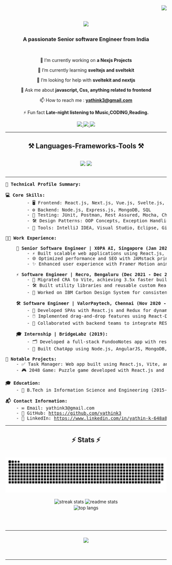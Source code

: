 <img align="right" src="https://visitor-badge.laobi.icu/badge?page_id=salesp07.salesp07" />

<h1 align="center">
    <img src="https://readme-typing-svg.herokuapp.com/?font=Righteous&size=35&center=true&vCenter=true&width=500&height=70&duration=4000&lines=Hi+There!+👋;+I'm+Yathin!;" />
</h1>

<h3 align="center">A passionate Senior software Engineer from India</h3>

<br/>

<div align="center">
 
 🔭 I’m currently working on **a Nexjs Projects**
 
 🌱 I’m currently learning **sveltejs and sveltekit**

 🤝 I’m looking for help with **sveltekit  and nextjs**

 💬 Ask me about **javascript, Css, anything related to frontend**

 📫 How to reach me : **yathink3@gmail.com**

 ⚡ Fun fact **Late-night listening to Music,CODING,Reading.**
 
 </div>
 
<div align="center"> 
  <a href="mailto:yathink3@gmail.com">
    <img src="https://img.shields.io/badge/Gmail-333333?style=for-the-badge&logo=gmail&logoColor=red" />
  </a>
  <a href="https://www.linkedin.com/in/yathin-k-648a85149" target="_blank">
    <img src="https://img.shields.io/badge/LinkedIn-0077B5?style=for-the-badge&logo=linkedin&logoColor=white" target="_blank" />
  </a>
  <a href="https://portfone.vercel.app/" target="_blank">
     <img src="https://img.shields.io/badge/Portfolio-FF5722?style=for-the-badge&logo=todoist&logoColor=white" target="_blank" /> <!-- sqlite, safari, google-chrome are other good icon options -->
  </a>
</div>

 <hr/>
 
<h2 align="center">⚒️ Languages-Frameworks-Tools ⚒️</h2>
<br/>
<div align="center">
    <img src="https://skillicons.dev/icons?i=react,bootstrap,mui,html,css,vscode,github,figma,tailwind,git,r" />
    <img src="https://skillicons.dev/icons?i=nodejs,python,javascript,typescript,express,firebase,mongodb,java,nextjs,mysql" /><br>
</div>

<br/>
<hr/>

<pre><b>🌟 Technical Profile Summary:</b>
    
<b>💻 Core Skills:</b>
        - 🖥️ Frontend: React.js, Next.js, Vue.js, Svelte.js, SvelteKit
        - ⚙️ Backend: Node.js, Express.js, MongoDB, SQL
        - 🧪 Testing: JUnit, Postman, Rest Assured, Mocha, Chai
        - 🛠️ Design Patterns: OOP Concepts, Exception Handling
        - 🧰 Tools: IntelliJ IDEA, Visual Studio, Eclipse, Git, Postman

<b>👨‍💻 Work Experience:</b>

    <b>🚀 Senior Software Engineer | X0PA AI, Singapore (Jan 2023 - Present):</b>
        - ⚡ Built scalable web applications using React.js, Next.js, and Ant Design.
        - 🌐 Optimized performance and SEO with JAMstack principles and Astro.js.
        - ✨ Enhanced user experience with Framer Motion animations.

    <b>⚡ Software Engineer | Recro, Bengaluru (Dec 2021 - Dec 2022):</b>
        - 🚀 Migrated CRA to Vite, achieving 3.5x faster builds.
        - 🛠️ Built utility libraries and reusable custom React hooks.
        - 🎨 Worked on IBM Carbon Design System for consistent UI components.

    <b>🛠️ Software Engineer | ValorPaytech, Chennai (Nov 2020 - Nov 2021):</b>
        - 🌟 Developed SPAs with React.js and Redux for dynamic functionality.
        - 🖱️ Implemented drag-and-drop features using React-Draggable.
        - 🤝 Collaborated with backend teams to integrate RESTful APIs.

    <b>🎓 Internship | BridgeLabz (2019):</b>
        - 🗂️ Developed a full-stack FundooNotes app with responsive design.
        - 💬 Built ChatApp using Node.js, AngularJS, MongoDB, and Socket.IO.

<b>🚧 Notable Projects:</b>
    - ✅ Task Manager: Web app built using React.js, Vite, and TailwindCSS for task organization.
    - 🎮 2048 Game: Puzzle game developed with React.js and TailwindCSS. 

<b>🎓 Education:</b>
    - 🏫 B.Tech in Information Science and Engineering (2015-2019)

<b>📬 Contact Information:</b>
    - ✉️ Email: yathink3@gmail.com
    - 🐙 GitHub: <a href="https://github.com/yathink3" target="_blank">https://github.com/yathink3</a>
    - 🔗 LinkedIn: <a href="https://www.linkedin.com/in/yathin-k-648a85149/" target="_blank">https://www.linkedin.com/in/yathin-k-648a85149/</a>
</pre>


<hr/>
<h2 align="center">⚡ Stats ⚡</h2>
<br>
<div align="center">
<img  src="https://raw.githubusercontent.com/taqui-786/taqui-786/output/github-contribution-grid-snake.svg" alt="contribution graph" />
</div>
<br>
<div align=center>
  <img width=390 src="https://github-readme-streak-stats-salesp07.vercel.app/?user=yathink3&count_private=true&theme=react&border_radius=10" alt="streak stats"/>
  <img width=390 src="https://github-readme-stats-salesp07.vercel.app/api?username=yathink3&count_private=true&show_icons=true&theme=react&rank_icon=github&border_radius=10" alt="readme stats" />
  <br/>
  <img width=325 align="center" src="https://github-readme-stats-salesp07.vercel.app/api/top-langs/?username=yathink3&hide=HTML&langs_count=8&layout=compact&theme=react&border_radius=10&size_weight=0.5&count_weight=0.5&exclude_repo=github-readme-stats" alt="top langs" />
</div>

<br/><br/>
<hr/>

<h3 align="center">
    <img src="https://readme-typing-svg.herokuapp.com/?font=Righteous&size=25&center=true&vCenter=true&width=500&height=70&duration=4000&lines=Thanks+for+visiting!+✌️;+Shoot+me+a+message+on+Linkedin!;I'm+always+down+to+collab+:)">
</h3>

<br/>
<hr/>
